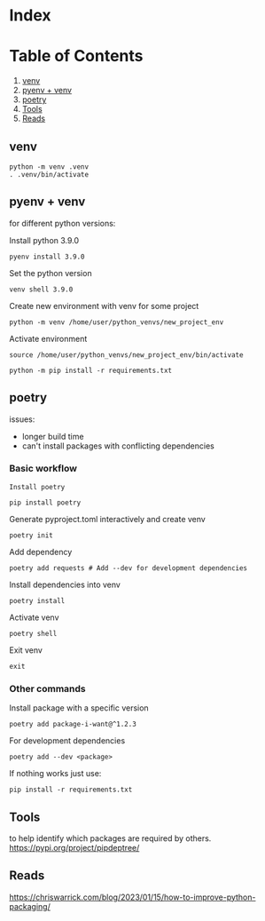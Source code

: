 # Index

# Table of Contents
1. [venv](#venv)
2. [pyenv + venv](#pyenv+venv)
3. [poetry](#poetry)
4. [Tools](#tools)
5. [Reads](#reads)


## venv

```
python -m venv .venv
. .venv/bin/activate
```
## pyenv + venv
for different python versions:

Install python 3.9.0
```
pyenv install 3.9.0
```

Set the python version
```
venv shell 3.9.0
```

Create new environment with venv for some project
```
python -m venv /home/user/python_venvs/new_project_env
```

Activate environment
```
source /home/user/python_venvs/new_project_env/bin/activate
```
```
python -m pip install -r requirements.txt
```
## poetry

issues: 
*  longer build time
*  can't install packages with conflicting dependencies

### Basic workflow
```
Install poetry

pip install poetry
```

Generate pyproject.toml interactively and create venv
```
poetry init 
```
Add dependency
```
poetry add requests # Add --dev for development dependencies
```
Install dependencies into venv
```
poetry install
```
Activate venv
```
poetry shell
```
Exit venv

```
exit
```
### Other commands

Install package with a specific version
```
poetry add package-i-want@^1.2.3
```
For development dependencies
```
poetry add --dev <package>
```

If nothing works just use:
```
pip install -r requirements.txt
```
## Tools
to help identify which packages are required by others. https://pypi.org/project/pipdeptree/

## Reads
https://chriswarrick.com/blog/2023/01/15/how-to-improve-python-packaging/
